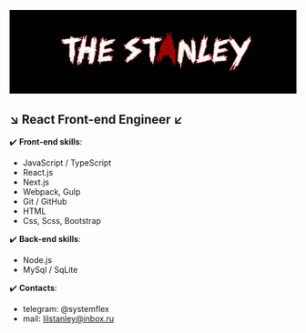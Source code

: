 [![Header](https://github.com/THE-STANLEY/THE-STANLEY/blob/main/assets/github.png)](https://github.com/THE-STANLEY)

## ↘ React Front-end Engineer ↙

✔️ **Front-end skills**:
- JavaScript / TypeScript
- React.js
- Next.js 
- Webpack, Gulp
- Git / GitHub
- HTML
- Css, Scss, Bootstrap

✔️ **Back-end skills**: 
- Node.js
- MySql / SqLite

✔️ **Contacts**: 
- telegram: @systemflex
- mail: lilstanley@inbox.ru
